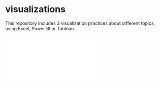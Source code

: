 # visualizations

This repository includes 3 visualization practices about different topics, using Excel, Power BI or Tableau.

![Alt text](/using%20Excel/coffeeOrdersData.pdf "original photo")
